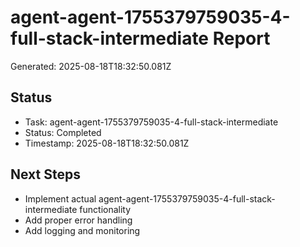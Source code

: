 # agent-agent-1755379759035-4-full-stack-intermediate Report

Generated: 2025-08-18T18:32:50.081Z

## Status
- Task: agent-agent-1755379759035-4-full-stack-intermediate
- Status: Completed
- Timestamp: 2025-08-18T18:32:50.081Z

## Next Steps
- Implement actual agent-agent-1755379759035-4-full-stack-intermediate functionality
- Add proper error handling
- Add logging and monitoring
